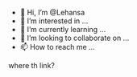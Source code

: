 - 👋 Hi, I’m @Lehansa
- 👀 I’m interested in ...
- 🌱 I’m currently learning ...
- 💞️ I’m looking to collaborate on ...
- 📫 How to reach me ...

<!---
Lehansa/Lehansa is a ✨ special ✨ repository because its `README.md` (this file) appears on your GitHub profile.
You can click the Preview link to take a look at your changes.
--->
where th link?
